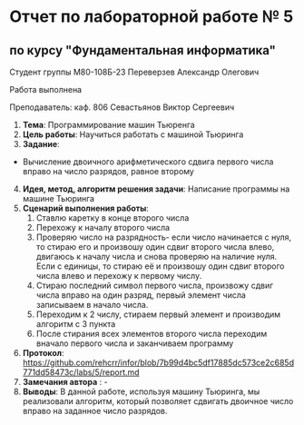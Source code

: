 # Отчет по лабораторной работе № 5
## по курсу "Фундаментальная информатика"

Студент группы М80-108Б-23 Переверзев Александр Олегович

Работа выполнена 

Преподаватель: каф. 806 Севастьянов Виктор Сергеевич

1. **Тема**: Программирование машин Тьюренга
2. **Цель работы**: Научиться работать с машиной Тьюринга
3. **Задание**:
- Вычисление двоичного арифметического сдвига  первого числа вправо на число разрядов, равное второму
4. **Идея, метод, алгоритм решения задачи**: Написание программы на машине Тьюринга
5. **Сценарий выполнения работы**:
   1. Ставлю каретку в конце второго числа
   2. Перехожу к началу второго числа
   3. Проверяю число на разрядность- если число начинается с нуля, то стираю его и произвошу один сдвиг второго числа влево, двигаюсь к началу числа и снова проверяю на наличие нуля. Если с единицы, то стираю её и произвошу один сдвиг второго числа влево и перехожу к первому числу.
   4. Стираю последний символ первого числа, произвожу сдвиг числа вправо на один разряд, первый элемент числа записываем в начало числа.
   5. Переходим к 2 числу, стираем первый элемент и производим алгоритм с 3 пункта
   6. После стирания всех элементов второго числа переходим вначало первого числа и заканчиваем программу
6. **Протокол**: https://github.com/rehcrr/infor/blob/7b99d4bc5df17885dc573ce2c685d771dd58473c/labs/5/report.md 
7. **Замечания автора** : -
8. **Выводы**: В данной работе, используя машину Тьюринга, мы реализовали алгоритм, который позволяет сдвигать двоичное число вправо на заданное число разрядов.
